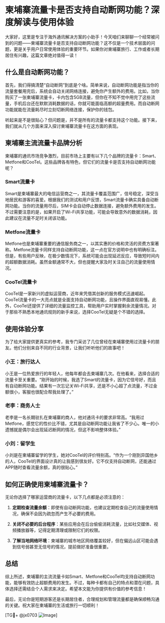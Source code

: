 # 柬埔寨流量卡是否支持自动断网功能？深度解读与使用体验

大家好，这里是专注于海外通讯解决方案的小助手！今天咱们来聊聊一个经常被问到的问题——柬埔寨流量卡是否支持自动断网功能？这不仅是一个技术层面的问题，更是关乎用户日常使用体验的重要环节。如果你对柬埔寨旅行、工作或者长期居住有兴趣，这篇文章绝对值得一读！

## 什么是自动断网功能？

首先，我们得搞清楚“自动断网”到底是个啥。简单来说，自动断网功能是指当你的流量套餐用完后，系统会自动关闭网络连接，避免你产生额外的费用。比如，当你购买了一张柬埔寨流量卡，卡内包含5GB流量，但你在不知不觉中用完了这些流量，手机后台还在默默消耗数据的话，你就可能面临高额的超量费用。而自动断网功能就能在流量耗尽时立刻切断网络连接，保护你的钱包。

听起来是不是很贴心？但问题是，并不是所有的流量卡都支持这个功能。接下来，我们就从几个方面来深入探讨柬埔寨流量卡在这方面的表现。

## 柬埔寨主流流量卡品牌分析

柬埔寨的通讯市场竞争激烈，目前市场上主要有以下几个品牌的流量卡：Smart、Metfone和CooTel。这些品牌各有特色，但它们的流量卡是否支持自动断网功能呢？

### Smart流量卡

Smart是柬埔寨最大的电信运营商之一，其流量卡覆盖范围广，信号稳定，深受当地居民和游客的喜爱。根据我们的测试和用户反馈，Smart流量卡确实具备自动断网功能。当你的流量用尽后，SIM卡会自动停止数据连接，避免额外费用的发生。不过需要注意的是，如果开启了Wi-Fi共享功能，可能会导致意外的数据消耗，因此建议在流量不足时关闭该功能。

### Metfone流量卡

Metfone也是柬埔寨重要的通信服务商之一，以其实惠的价格和灵活的资费方案著称。Metfone流量卡同样支持自动断网功能，这一点在官方说明中也有明确标注。但是，有些用户反映，在极少数情况下，系统可能会出现延迟反应，导致短时间内的超额数据消耗。虽然金额通常不大，但也提醒大家及时关注自己的流量使用情况。

### CooTel流量卡

CooTel是一家新兴的虚拟运营商，近年来凭借其创新的服务模式迅速崛起。CooTel流量卡的一大亮点就是全面支持自动断网功能，且操作界面直观易懂。此外，CooTel还提供了详细的流量监控工具，帮助用户实时掌握剩余流量情况。对于那些不熟悉本地通讯规则的新手来说，选择CooTel无疑是个不错的选择。

## 使用体验分享

为了给大家提供更真实的参考，我专门采访了几位曾经在柬埔寨使用过流量卡的朋友。他们分别来自不同的行业背景，让我们听听他们的故事吧！

### 小王：旅行达人

小王是一位热爱旅行的年轻人，他每年都会去柬埔寨几次。在他看来，选择合适的流量卡至关重要。“刚开始的时候，我选了Smart的流量卡，因为它信号好，而且有自动断网功能。结果有一次忘记关Wi-Fi共享，还是不小心超了点流量，不过金额很小，客服也很配合帮我处理了。”

### 老李：商务人士

老李是一名长期驻扎在柬埔寨的商人，他对通讯卡的要求非常高。“我用过Metfone，感觉它的性价比不错，尤其是自动断网功能让我省了不少心。唯一的小遗憾就是偶尔会出现延迟断网的情况，但这不影响整体体验。”

### 小刘：留学生

小刘是在柬埔寨留学的学生，她对CooTel的评价特别高。“作为一个刚到异国他乡的人，CooTel的界面设计真的让我感到很友好。它不仅支持自动断网，还能通过APP随时查看流量余额，真的很贴心。”

## 如何正确使用柬埔寨流量卡？

无论你选择了哪家运营商的流量卡，以下几点都是必须注意的：

1. **定期检查流量余额**：即使有自动断网功能，也建议定期检查自己的流量使用情况，确保不会因为疏忽而产生不必要的费用。
   
2. **关闭不必要的后台程序**：某些应用会在后台偷偷消耗流量，比如社交媒体、视频播放器等，记得定期清理或限制它们的权限。

3. **了解当地网络环境**：柬埔寨的城市地区网络覆盖较好，但在偏远山区可能会遇到信号弱甚至无信号的情况，提前做好准备很重要。

## 总结

综上所述，柬埔寨的主流流量卡如Smart、Metfone和CooTel均支持自动断网功能，能够有效防止超额费用的发生。不过，每种卡都有自己的特点和潜在问题，具体选择还需结合个人需求来决定。希望本文能为你提供有价值的参考信息！

最后，无论你是短期游客还是长期居住者，合理规划和管理流量都是确保顺畅沟通的关键。祝大家在柬埔寨的生活或旅行一切顺利！

[TG💪+ @jx0703 ![Image](https://github.com/user-attachments/assets/dbca1d08-cadb-493c-b0ec-ad6f7a83f270)]